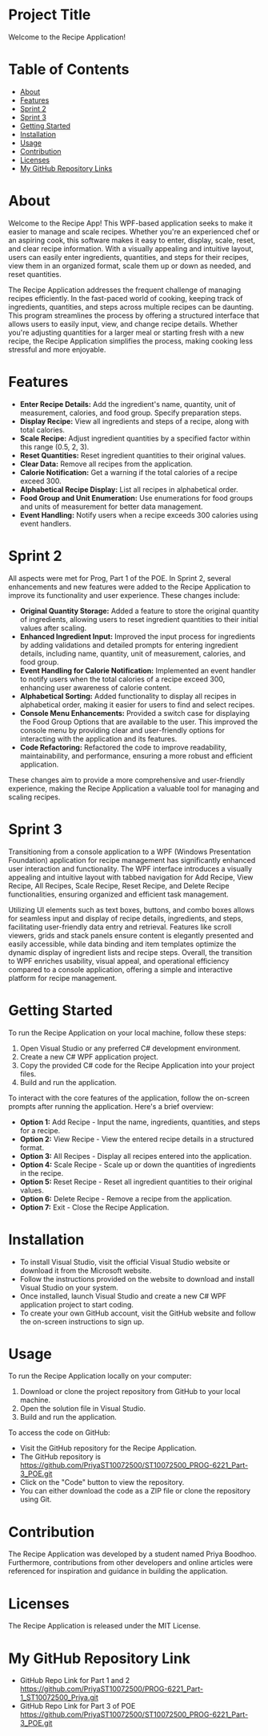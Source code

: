 # Project Title
Welcome to the Recipe Application!

# Table of Contents
- [About](#about)
- [Features](#features)
- [Sprint 2](#sprint-2)
- [Sprint 3](#sprint-3)
- [Getting Started](#getting-started)
- [Installation](#installation)
- [Usage](#usage)
- [Contribution](#contribution)
- [Licenses](#licenses)
- [My GitHub Repository Links](#my-github-repository-links)


# About
Welcome to the Recipe App! This WPF-based application seeks to make it easier to manage and scale recipes. Whether you're an experienced chef or an aspiring cook, this software makes it easy to enter, display, scale, reset, and clear recipe information. With a visually appealing and intuitive layout, users can easily enter ingredients, quantities, and steps for their recipes, view them in an organized format, scale them up or down as needed, and reset quantities.

The Recipe Application addresses the frequent challenge of managing recipes efficiently. In the fast-paced world of cooking, keeping track of ingredients, quantities, and steps across multiple recipes can be daunting. This program streamlines the process by offering a structured interface that allows users to easily input, view, and change recipe details. Whether you're adjusting quantities for a larger meal or starting fresh with a new recipe, the Recipe Application simplifies the process, making cooking less stressful and more enjoyable.


# Features
- **Enter Recipe Details:** Add the ingredient's name, quantity, unit of measurement, calories, and food group. Specify preparation steps.
- **Display Recipe:** View all ingredients and steps of a recipe, along with total calories.
- **Scale Recipe:** Adjust ingredient quantities by a specified factor within this range (0.5, 2, 3).
- **Reset Quantities:** Reset ingredient quantities to their original values.
- **Clear Data:** Remove all recipes from the application.
- **Calorie Notification:** Get a warning if the total calories of a recipe exceed 300.
- **Alphabetical Recipe Display:** List all recipes in alphabetical order.
- **Food Group and Unit Enumeration:** Use enumerations for food groups and units of measurement for better data management.
- **Event Handling:** Notify users when a recipe exceeds 300 calories using event handlers.


# Sprint 2
All aspects were met for Prog, Part 1 of the POE. In Sprint 2, several enhancements and new features were added to the Recipe Application to improve its functionality and user experience. These changes include:

- **Original Quantity Storage:** Added a feature to store the original quantity of ingredients, allowing users to reset ingredient quantities to their initial values after scaling.
- **Enhanced Ingredient Input:** Improved the input process for ingredients by adding validations and detailed prompts for entering ingredient details, including name, quantity, unit of measurement, calories, and food group.
- **Event Handling for Calorie Notification:** Implemented an event handler to notify users when the total calories of a recipe exceed 300, enhancing user awareness of calorie content.
- **Alphabetical Sorting:** Added functionality to display all recipes in alphabetical order, making it easier for users to find and select recipes.
- **Console Menu Enhancements:** Provided a switch case for displaying the Food Group Options that are available to the user. This improved the console menu by providing clear and user-friendly options for interacting with the application and its features.
- **Code Refactoring:** Refactored the code to improve readability, maintainability, and performance, ensuring a more robust and efficient application.

These changes aim to provide a more comprehensive and user-friendly experience, making the Recipe Application a valuable tool for managing and scaling recipes.


# Sprint 3
Transitioning from a console application to a WPF (Windows Presentation Foundation) application for recipe management has significantly enhanced user interaction and functionality. The WPF interface introduces a visually appealing and intuitive layout with tabbed navigation for Add Recipe, View Recipe, All Recipes, Scale Recipe, Reset Recipe, and Delete Recipe functionalities, ensuring organized and efficient task management. 

Utilizing UI elements such as text boxes, buttons, and combo boxes allows for seamless input and display of recipe details, ingredients, and steps, facilitating user-friendly data entry and retrieval. Features like scroll viewers, grids and stack panels ensure content is elegantly presented and easily accessible, while data binding and item templates optimize the dynamic display of ingredient lists and recipe steps. Overall, the transition to WPF enriches usability, visual appeal, and operational efficiency compared to a console application, offering a simple and interactive platform for recipe management.


# Getting Started
To run the Recipe Application on your local machine, follow these steps:
1. 	Open Visual Studio or any preferred C# development environment.
2. 	Create a new C# WPF application project.
3. 	Copy the provided C# code for the Recipe Application into your project files.
4. 	Build and run the application.

To interact with the core features of the application, follow the on-screen prompts after running the application. Here's a brief overview:
- **Option 1:** Add Recipe - Input the name, ingredients, quantities, and steps for a recipe.
- **Option 2:** View Recipe - View the entered recipe details in a structured format.
- **Option 3:** All Recipes - Display all recipes entered into the application.
- **Option 4:** Scale Recipe - Scale up or down the quantities of ingredients in the recipe.
- **Option 5:** Reset Recipe - Reset all ingredient quantities to their original values.
- **Option 6:** Delete Recipe - Remove a recipe from the application.
- **Option 7:** Exit - Close the Recipe Application.


# Installation
- To install Visual Studio, visit the official Visual Studio website or download it from the Microsoft website.
- Follow the instructions provided on the website to download and install Visual Studio on your system.
- Once installed, launch Visual Studio and create a new C# WPF application project to start coding.
- To create your own GitHub account, visit the GitHub website and follow the on-screen instructions to sign up.


# Usage
To run the Recipe Application locally on your computer:
1.	Download or clone the project repository from GitHub to your local machine.
2.	Open the solution file in Visual Studio.
3.	Build and run the application.
   
To access the code on GitHub:
-  Visit the GitHub repository for the Recipe Application.
- The GitHub repository is https://github.com/PriyaST10072500/ST10072500_PROG-6221_Part-3_POE.git
- Click on the "Code" button to view the repository.
- You can either download the code as a ZIP file or clone the repository using Git.


# Contribution
The Recipe Application was developed by a student named Priya Boodhoo. Furthermore, contributions from other developers and online articles were referenced for inspiration and guidance in building the application.


# Licenses
The Recipe Application is released under the MIT License.


# My GitHub Repository Link
- GitHub Repo Link for Part 1 and 2 
https://github.com/PriyaST10072500/PROG-6221_Part-1_ST10072500_Priya.git
- GitHub Repo Link for Part 3 of POE
https://github.com/PriyaST10072500/ST10072500_PROG-6221_Part-3_POE.git

